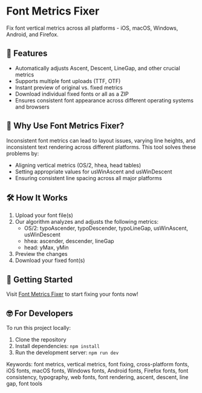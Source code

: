 # Font Metrics Fixer

Fix font vertical metrics across all platforms - iOS, macOS, Windows, Android, and Firefox.

## 🚀 Features

- Automatically adjusts Ascent, Descent, LineGap, and other crucial metrics
- Supports multiple font uploads (TTF, OTF)
- Instant preview of original vs. fixed metrics
- Download individual fixed fonts or all as a ZIP
- Ensures consistent font appearance across different operating systems and browsers

## 🎯 Why Use Font Metrics Fixer?

Inconsistent font metrics can lead to layout issues, varying line heights, and inconsistent text rendering across different platforms. This tool solves these problems by:

- Aligning vertical metrics (OS/2, hhea, head tables)
- Setting appropriate values for usWinAscent and usWinDescent
- Ensuring consistent line spacing across all major platforms

## 🛠 How It Works

1. Upload your font file(s)
2. Our algorithm analyzes and adjusts the following metrics:
   - OS/2: typoAscender, typoDescender, typoLineGap, usWinAscent, usWinDescent
   - hhea: ascender, descender, lineGap
   - head: yMax, yMin
3. Preview the changes
4. Download your fixed font(s)

## 🚀 Getting Started

Visit [Font Metrics Fixer](https://your-vercel-url.com) to start fixing your fonts now!

## 🤓 For Developers

To run this project locally:

1. Clone the repository
2. Install dependencies: `npm install`
3. Run the development server: `npm run dev`



Keywords: font metrics, vertical metrics, font fixing, cross-platform fonts, iOS fonts, macOS fonts, Windows fonts, Android fonts, Firefox fonts, font consistency, typography, web fonts, font rendering, ascent, descent, line gap, font tools